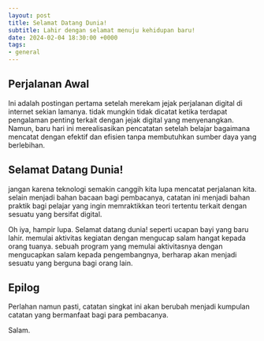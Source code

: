 ```yaml
---
layout: post
title: Selamat Datang Dunia!
subtitle: Lahir dengan selamat menuju kehidupan baru!
date: 2024-02-04 18:30:00 +0000
tags:
- general
---
```


## Perjalanan Awal
<p>Ini adalah postingan pertama setelah merekam jejak perjalanan digital di internet sekian lamanya. tidak mungkin tidak dicatat ketika terdapat pengalaman penting terkait dengan jejak digital yang menyenangkan. Namun, baru hari ini merealisasikan pencatatan setelah belajar bagaimana mencatat dengan efektif dan efisien tanpa membutuhkan sumber daya yang berlebihan.</p>

## Selamat Datang Dunia!
<p>jangan karena teknologi semakin canggih kita lupa mencatat perjalanan kita. selain menjadi bahan bacaan bagi pembacanya, catatan ini menjadi bahan praktik bagi pelajar yang ingin memraktikkan teori tertentu terkait dengan sesuatu yang bersifat digital.</p>
<p> Oh iya, hampir lupa. Selamat datang dunia! seperti ucapan bayi yang baru lahir. memulai aktivitas kegiatan dengan mengucap salam hangat kepada orang tuanya. sebuah program yang memulai aktivitasnya dengan mengucapkan salam kepada pengembangnya, berharap akan menjadi sesuatu yang berguna bagi orang lain.</p>

## Epilog
<p>Perlahan namun pasti, catatan singkat ini akan berubah menjadi kumpulan catatan yang bermanfaat bagi para pembacanya.</p>

Salam.